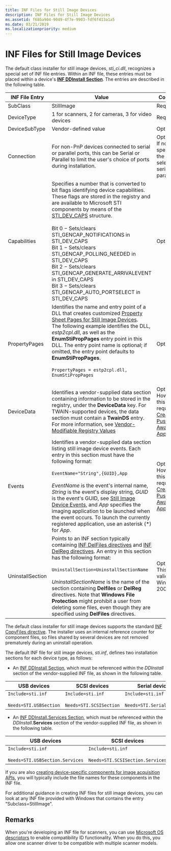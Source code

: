 ```yaml
---
title: INF Files for Still Image Devices
description: INF Files for Still Image Devices
ms.assetid: f68ba904-9049-4f7e-9903-fdf6f413a1a5
ms.date: 03/21/2019
ms.localizationpriority: medium
---
```


# INF Files for Still Image Devices

The default class installer for still image devices, *sti\_ci.dll*, recognizes a special set of INF file entries. Within an INF file, these entries must be placed within a device's [**INF DDInstall Section**](../install/inf-ddinstall-section.md). The entries are described in the following table.

| INF File Entry | Value | Comments |
| --- | --- | --- |
| SubClass | StillImage | Required |
| DeviceType | 1 for scanners, 2 for cameras, 3 for video devices | Required |
| DeviceSubType | Vendor-defined value | Optional |
| Connection | For non-PnP devices connected to serial or parallel ports, this can be Serial or Parallel to limit the user's choice of ports during installation. | Optional.<br>If not specified, the user can select any serial or parallel port. |
| Capabilities | Specifies a number that is converted to bit flags identifying device capabilities. These flags are stored in the registry and are available to Microsoft STI components by means of the [STI_DEV_CAPS](/windows-hardware/drivers/ddi/sti/ns-sti-_sti_dev_caps) structure.<br><br>Bit 0 − Sets/clears STI_GENCAP_NOTIFICATIONS in STI_DEV_CAPS<br>Bit 1 − Sets/clears STI_GENCAP_POLLING_NEEDED in STI_DEV_CAPS<br>Bit 2 − Sets/clears STI_GENCAP_GENERATE_ARRIVALEVENT in STI_DEV_CAPS<br>Bit 3 − Sets/clears STI_GENCAP_AUTO_PORTSELECT in STI_DEV_CAPS | Optional |
| PropertyPages | Identifies the name and entry point of a DLL that creates customized [Property Sheet Pages for Still Image Devices](property-sheet-pages-for-still-image-devices.md).<br>The following example identifies the DLL, *estp2cpl.dll*, as well as the **EnumStiPropPages** entry point in this DLL. The entry point name is optional; if omitted, the entry point defaults to **EnumStiPropPages**.<br><br>`PropertyPages = estp2cpl.dll, EnumStiPropPages`<br><br> | Optional |
| DeviceData | Identifies a vendor-supplied data section containing information to be stored in the registry, under the **DeviceData** key. For TWAIN-supported devices, the data section must contain a **TwainDS** entry. For more information, see [Vendor-Modifiable Registry Values](registry-entries-for-still-image-devices.md#ddk-vendor-modifiable-registry-values-si) | Optional.<br>However, this entry is required for [Creating Push-Model Aware Applications](creating-push-model-aware-applications.md). |
| Events | Identifies a vendor-supplied data section listing still image device events. Each entry in this section must have the following format:<br><br>`EventName="String",{GUID},App`<br><br>*EventName* is the event's internal name, *String* is the event's display string, *GUID* is the event's GUID, see [Still Image Device Events](still-image-device-events.md), and *App* specifies the imaging application to be launched when the event occurs. To launch the currently registered application, use an asterisk (*) for *App*. | Optional.<br>However, this entry is required for [Creating Push-Model Aware Applications](creating-push-model-aware-applications.md). |
| UninstallSection | Points to an INF section typically containing [INF DelFiles directives](../install/inf-delfiles-directive.md) and [INF DelReg directives](../install/inf-delreg-directive.md). An entry in this section has the following format:<br><br>`UninstallSection=UninstallSectionName`<br><br>*UninstallSectionName* is the name of the section containing **Delfiles** or **DelReg** directives. Note that **Windows File Protection** might prohibit a user from deleting some files, even though they are specified using **DelFiles** directives. | Optional.<br>This entry is valid only for Windows 2000. |

The default class installer for still image devices supports the standard [INF CopyFiles directive](../install/inf-copyfiles-directive.md). The installer uses an internal reference counter for component files, so files shared by several devices are not removed prematurely during an uninstall operation.

The default INF file for still image devices, *sti.inf*, defines two installation sections for each device type, as follows:

- An [INF DDInstall Section](../install/inf-ddinstall-section.md), which must be referenced within the *DDInstall* section of the vendor-supplied INF file, as shown in the following table.

| USB devices | SCSI devices | Serial devices |
| --- | --- | --- |
| `Include=sti.inf`<br><br>`Needs=STI.USBSection` | `Include=sti.inf`<br><br>`Needs=STI.SCSISection`  | `Include=sti.inf`<br><br>`Needs=STI.SerialSection` |

- An [INF DDInstall.Services Section](../install/inf-ddinstall-services-section.md), which must be referenced within the *DDInstall*.**Services** section of the vendor-supplied INF file, as shown in the following table.

| USB devices | SCSI devices | Serial devices |
| --- | --- | --- |
| `Include=sti.inf`<br><br>`Needs=STI.USBSection.Services` | `Include=sti.inf`<br><br>`Needs=STI.SCSISection.Services`  | `Include=sti.inf`<br><br>`Needs=STI.SerialSection.Services` |

If you are also [creating device-specific components for image acquisition APIs](creating-device-specific-components-for-image-acquisition-apis.md), you will typically include the file names for these components in the INF file.

For additional guidance in creating INF files for still image devices, you can look at any INF file provided with Windows that contains the entry "Subclass=StillImage".

## Remarks

When you're developing an INF file for scanners, you can use [Microsoft OS descriptors](/previous-versions/gg463179(v=msdn.10)) to enable compatibility ID functionality. When you do this, you allow one scanner driver to be compatible with multiple scanner models.